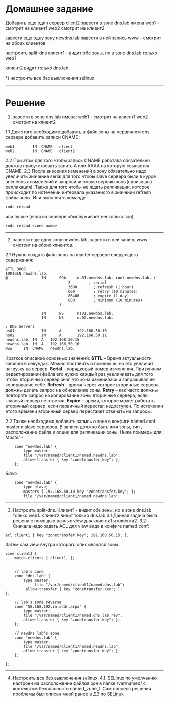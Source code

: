 # Домашнее задание

Добавить еще один сервер client2
завести в зоне dns.lab
имена
web1 - смотрит на клиент1
web2 смотрит на клиент2

завести еще одну зону newdns.lab
завести в ней запись
www - смотрит на обоих клиентов

настроить split-dns
клиент1 - видит обе зоны, но в зоне dns.lab только web1

клиент2 видит только dns.lab

*) настроить все без выключения selinux

---

# Решение

1. завести в зоне dns.lab имена:
web1 - смотрит на клиент1
web2 смотрит на клиент2

1.1 Для этого необходимо добавить в файл зоны  на первичном dns сервере добавить записи CNAME :
```
web1		IN	CNAME	client
web2        IN  CNAME   client2
```
2.2 При этом для того чтобы запись CNAME работала обязательно должна присутствовать запить A или AAAA на которую ссылается CNAME.
2.3 После внесения изменений в зону обязательно надо увеличить значение serial для того чтобы slave сервера были в курсе внесенных изменений и запросили новую версию зоны(произошла репликация). Также для того чтобы не ждать репликации, которое происходит по истечении интервала указанного в значении refresh файла зоны. Или выполнить команду
```
rndc reload
```
или лучше (если на сервере обыслуживает несколько зон)
```
rndc reload <zone name>
```

---
2. завести еще одну зону newdns.lab, завести в ней запись www - смотрит на обоих клиентов.

2.1 Нужно cоздать файл зоны на master сервере  следующего содержания:
```
$TTL 3600
$ORIGIN newdns.lab.
@               IN      SOA     ns01.newdns.lab. root.newdns.lab. (
                            2		 ; serial
                            3600       ; refresh (1 hour)
                            600        ; retry (10 minutes)
                            86400      ; expire (1 day)
                            600        ; minimum (10 minutes)
                        )

                IN      NS      ns01.newdns.lab.
                IN      NS      ns02.newdns.lab.

; DNS Servers
ns01            IN      A       192.168.50.10
ns02            IN      A       192.168.50.11
newdns.lab.	IN	A	192.168.50.15
newdns.lab.	IN	A	192.168.50.16
www		IN	CNAME	newdns.lab.
```
Краткое описание основных значений:
**$TTL** – Время актуальности записей в секундах. Можно поставить и поменьше, но это увеличит нагрузку на сервер.
**Serial** – порядковый номер изменения. При ручном редактировании файла его нужно каждый раз увеличивать для того чтобы вторичный сервер знал что зона изменилась и запрашивал ее копирование себе.
**Refresh** – время через которое вторичные сервера должны делать запрос на обновление зоны.
**Retry** – как часто должны повторять запрос на копирование зоны вторичные сервера, если главный сервер не ответил.
**Expire** – время, которое может работать вторичный сервер, если первичный перестал недоступен. По истечении этого времени вторичный сервер перестанет отвечать на запросы.

2.2 Также необходимо добавить запись о зоне в конфиги named.conf master и slave серверов. В записи должно быть имя зоны, тип , расположение файла и опции для репликации зоны. Ниже примеры для:
*Master* - 
```
	zone "newdns.lab" {
	    type master;
	    file "/var/named/client1/named.newdns.lab";
	    allow-transfer { key "zonetransfer.key"; };
	};
```
*Slave*
```
    zone "newdns.lab" {
        type slave;
        masters { 192.168.50.10 key "zonetransfer.key"; };
        file "/var/named/client1/named.newdns.lab";
```
---
3. Настроить split-dns. Клиент1 - видит обе зоны, но в зоне dns.lab только web1. Клиент2 видит только dns.lab
3.1 Данная задача была решена с помощью разных view для клиента1 и клиента2.
3.2 Сначала надо задать ACL для view вида в конфиге named.conf:
```
acl client1 { key "zonetransfer.key"; 192.168.50.15; };
```
Затем сам view внутри которого описываются зоны.
```
view client1 {
	match-clients { client1; };


	// lab's zone
	zone "dns.lab" {
		type master;
     		 file "/var/named/client1/named.dns.lab";
		 allow-transfer { key "zonetransfer.key"; };
};

	// lab's zone reverse
	zone "50.168.192.in-addr.arpa" {
	    type master;
	    file "/var/named/client1/named.dns.lab.rev";
	    allow-transfer { key "zonetransfer.key"; };
	};

	// newdns lab's zone
	zone "newdns.lab" {
	    type master;
	    file "/var/named/client1/named.newdns.lab";
	    allow-transfer { key "zonetransfer.key"; };
	};

};
```
---
4. Настроить все без выключения selinux. 
4.1. SELinux по умолчанию настроен на расположение файлов зон в папке /var/named/ c контекстом безопасности named_zone_t. Сам процесс решения проблемы был описан мной ранее в ДЗ по [SELinux](https://github.com/azatrg/OTUS-Linux-Homework/tree/master/homework-12)